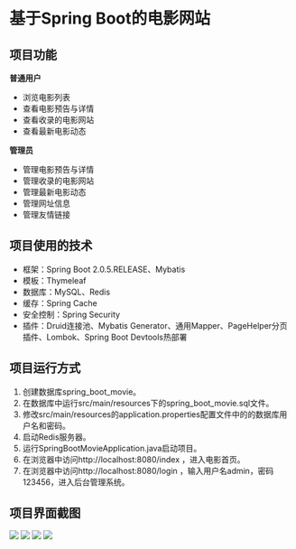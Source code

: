# 基于Spring Boot的电影网站

## 项目功能
**普通用户**
- 浏览电影列表
- 查看电影预告与详情
- 查看收录的电影网站
- 查看最新电影动态

**管理员**
- 管理电影预告与详情
- 管理收录的电影网站
- 管理最新电影动态
- 管理网址信息
- 管理友情链接


## 项目使用的技术

- 框架：Spring Boot 2.0.5.RELEASE、Mybatis
- 模板：Thymeleaf
- 数据库：MySQL、Redis
- 缓存：Spring Cache
- 安全控制：Spring Security
- 插件：Druid连接池、Mybatis Generator、通用Mapper、PageHelper分页插件、Lombok、Spring Boot Devtools热部署

## 项目运行方式

1. 创建数据库spring_boot_movie。
2. 在数据库中运行src/main/resources下的spring_boot_movie.sql文件。
3. 修改src/main/resources的application.properties配置文件中的的数据库用户名和密码。
4. 启动Redis服务器。
5. 运行SpringBootMovieApplication.java启动项目。
6. 在浏览器中访问http://localhost:8080/index ，进入电影首页。
7. 在浏览器中访问http://localhost:8080/login ，输入用户名admin，密码123456，进入后台管理系统。

## 项目界面截图

<img src="https://raw.githubusercontent.com/lkmc2/SpringBootMovie/master/picture/%E7%94%B5%E5%BD%B1%E9%A6%96%E9%A1%B5.png"/>

<img src="https://raw.githubusercontent.com/lkmc2/SpringBootMovie/master/picture/%E7%94%B5%E5%BD%B1%E8%AF%A6%E6%83%85%E9%A1%B5.png"/>

<img src="https://raw.githubusercontent.com/lkmc2/SpringBootMovie/master/picture/%E5%90%8E%E5%8F%B0%E6%B7%BB%E5%8A%A0%E7%94%B5%E5%BD%B1%E4%BF%A1%E6%81%AF.png"/>

<img src="https://raw.githubusercontent.com/lkmc2/SpringBootMovie/master/picture/%E5%90%8E%E5%8F%B0%E7%94%B5%E5%BD%B1%E4%BF%A1%E6%81%AF%E7%AE%A1%E7%90%86.png"/>